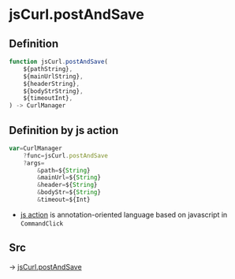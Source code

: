 # jsCurl.postAndSave

## Definition

```js.js
function jsCurl.postAndSave(
	${pathString},
	${mainUrlString},
	${headerString},
	${bodyStrString},
	${timeoutInt},
) -> CurlManager
```


## Definition by js action

```js.js
var=CurlManager
	?func=jsCurl.postAndSave
	?args=
		&path=${String}
		&mainUrl=${String}
		&header=${String}
		&bodyStr=${String}
		&timeout=${Int}
```

- [js action](#) is annotation-oriented language based on javascript in `CommandClick`



## Src

-> [jsCurl.postAndSave](https://github.com/puutaro/CommandClick/blob/master/app/src/main/java/com/puutaro/commandclick/fragment_lib/terminal_fragment/js_interface/JsCurl.kt#L101)


